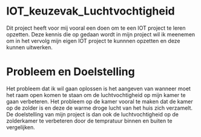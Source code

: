 # IOT_keuzevak_Luchtvochtigheid
Dit project heeft voor mij vooral een doen om te een IOT project te leren opzetten. Deze kennis die op gedaan wordt in mijn project wil ik meenemen om in het vervolg mijn eigen IOT project te kunnnen opzetten en deze kunnen uitwerken.

# Probleem en Doelstelling
Het probleem dat ik wil gaan oplossen is het aangeven van wanneer moet het raam open komen te staan om de luchtvochtigheid op mijn kamer te gaan verbeteren. Het probleem op de kamer vooral te maken dat de kamer op de zolder is en deze de warme droge lucht van het huis zich verzamelt. De doelstelling van mijn project is dan ook de luchtvochtigheid op de zolderkamer te verbeteren door de tempratuur binnen en buiten te vergelijken. 
